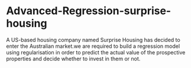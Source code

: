 # Advanced-Regression-surprise-housing
A US-based housing company named Surprise Housing has decided to enter the Australian market.we are required to build a regression model using regularisation in order to predict the actual value of the prospective properties and decide whether to invest in them or not.
